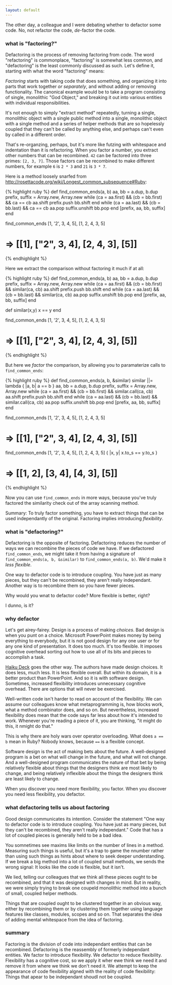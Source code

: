```yaml
---
layout: default
---
```


The other day, a colleague and I were debating whether to defactor some code. No, not refactor the code, *de*-factor the code.

### what is "factoring?"

Defactoring is the process of removing factoring from code. The word "refactoring" is commonplace, "factoring" is somewhat less common, and "defactoring" is the least commonly discussed as such. Let's define it, starting with what the word "factoring" means:

*Factoring* starts with taking code that does something, and organizing it into parts that work together *or separately*, and without adding or removing functionality. The canonical example would be to take a program consisting of single, monolithic "God Object," and breaking it out into various entities with individual responsibilities.

It's not enough to simply "extract method" repeatedly, turning a single, monolithic object with a single public method into a single, monolithic object with a single method and a series of helper methods that are so hopelessly coupled that they can't be called by anything else, and perhaps can't even by called in a different order.

That's re-organzing, perhaps, but it's more like futzing with whitespace and indentation than it is refactoring. When you factor a number, you extract other numbers that can be recombined. `42` can be factored into three primes: `[2, 3, 7]`. Those factors can be recombined to make different numbers, for example `6` is `2 * 3` and `21` is `3 * 7`.

Here is a method loosely snarfed from http://rosettacode.org/wiki/Longest_common_subsequence#Ruby:

{% highlight ruby %}
def find_common_ends(a, b)
  aa, bb = a.dup, b.dup
  prefix, suffix = Array.new, Array.new
  while (ca = aa.first) && (cb = bb.first) && ca == cb
    aa.shift
    prefix.push bb.shift
  end
  while (ca = aa.last) && (cb = bb.last) && ca == cb
    aa.pop
    suffix.unshift bb.pop
  end
  [prefix, aa, bb, suffix]
end

find_common_ends [1, '2', 3, 4, 5], [1, 2, 4, 3, 5]
  # => [[1], ["2", 3, 4], [2, 4, 3], [5]]
{% endhighlight %}

Here we extract the comparison without factoring it much if at all:

{% highlight ruby %}
def find_common_ends(a, b)
  aa, bb = a.dup, b.dup
  prefix, suffix = Array.new, Array.new
  while (ca = aa.first) && (cb = bb.first) && similar(ca, cb)
    aa.shift
    prefix.push bb.shift
  end
  while (ca = aa.last) && (cb = bb.last) && similar(ca, cb)
    aa.pop
    suffix.unshift bb.pop
  end
  [prefix, aa, bb, suffix]
end

def similar(x,y)
  x == y
end

find_common_ends [1, '2', 3, 4, 5], [1, 2, 4, 3, 5]
  # => [[1], ["2", 3, 4], [2, 4, 3], [5]]
{% endhighlight %}

But here we *factor* the comparison, by allowing you to paramaterize calls to `find_common_ends`:

{% highlight ruby %}
def find_common_ends(a, b, &similar)
  similar ||= lambda { |a, b| a == b }
  aa, bb = a.dup, b.dup
  prefix, suffix = Array.new, Array.new
  while (ca = aa.first) && (cb = bb.first) && similar.call(ca, cb)
    aa.shift
    prefix.push bb.shift
  end
  while (ca = aa.last) && (cb = bb.last) && similar.call(ca, cb)
    aa.pop
    suffix.unshift bb.pop
  end
  [prefix, aa, bb, suffix]
end

find_common_ends [1, '2', 3, 4, 5], [1, 2, 4, 3, 5]
  # => [[1], ["2", 3, 4], [2, 4, 3], [5]]

find_common_ends [1, '2', 3, 4, 5], [1, 2, 4, 3, 5] { |x, y| x.to_s == y.to_s }
  # => [[1, 2], [3, 4], [4, 3], [5]]
{% endhighlight %}

Now you can use `find_common_ends` in more ways, because you've truly factored the similarity check out of the array scanning method.

Summary: To truly factor something, you have to extract things that can be used independantly of the original. Factoring implies introducing *flexibility*.

### what is "defactoring?"

Defactoring is the opposite of factoring. Defactoring reduces the number of ways we can recombine the pieces of code we have. If we defactored `find_common_ends`, we might take it from having a signature of `find_common_ends(a, b, &similar)` to `find_common_ends(a, b)`. We'd make it *less flexible*.

One way to defactor code is to introduce coupling. You have just as many pieces, but they can't be recombined, they aren't really independant. Another way is to recombine them so you have fewer pieces.

Why would you wnat to defactor code? More flexible is better, right?

I dunno, is it?

### why defactor

Let's get airey-fairey. Design is a process of making *choices*. Bad design is when you punt on a choice. Microsoft PowerPoint makes money by being everything to everybody, but it is not good design for any one user or for any one kind of presentation. It does too much. It's too flexible. It imposes cognitive overhead sorting out how to use all of its bits and pieces to accomplish a task.

[Haiku Deck](http://www.haikudeck.com) goes the other way. The authors have made design choices. It does less, much less. It is less flexible overall. But within its domain, it is a better product than PowerPoint. And so it is with software design. Sometimes, increased flexibility introduces unnecessary cognitive overhead. There are options that will never be exercised.

Well-written code isn't harder to read on account of the flexibility. We can assume our colleagues know what metaprogramming is, how blocks work, what a method combinator does, and so on. But nevertheless, increased flexibility does mean that the code says far less about how it's intended to work. Whenever you're reading a piece of it, you are thinking, "it might do this, it nmight do that."

This is why there are holy wars over operator overloading. What does `a == b` mean in Ruby? Nobody knows, because `==` is a flexible concept.

Software design is the act of making bets about the future. A well-designed program is a bet on what will change in the future, and what will not change. And a well-designed program communicates the nature of that bet by being relatively flexible about things that the designers think are most likely to change, and being relatively inflexible about the things the designers think are least likely to change.

When you discover you need more flexibility, you factor. When you discover you need less flexibility, you defactor.

### what defactoring tells us about factoring

Good design communicates its intention. Consider the statement "One way to defactor code is to introduce coupling. You have just as many pieces, but they can't be recombined, they aren't really independant." Code that has a lot of coupled pieces is generally held to be a bad idea.

You somnetimes see maxims like limits on the number of lines in a method. Measuring such things is useful, but it's a trap to game the nnumber rather than using such things as hints about where to seek deeper understanding. If we break a big method into a lot of coupled small methods, we sends the wrong signal: It looks like the code is flexible, but it isn't.

We lied, telling our colleagues that we think all these pieces ought to be recombined, and that it was designed with changes in mind. But in reality, we were simply trying to break one coupeld monolithic method into a bunch of small, coupled helper methods.

Things that are coupled ought to be clustered together in an obvious way, either by recombining them or by clustering them together using language features like classes, modules, scopes and so on. That separates the idea of adding mental whitespace from the idea of factoring.

### summary

Factoring is the division of code into independant entities that can be recombined. Defactoring is the reassembly of formerly independant entities. We factor to introduce flexibility. We defactor to reduce flexibility. Flexibility has a cognitive cost, so we apply it wher ewe think we need it and remove it from where we think we don't need it. We attempt to keep the appearance of code flexibility algned with the reality of code flexibility: Things that apear to be independant shoudl not be coupled.